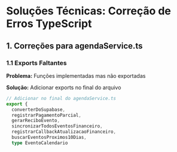 # Soluções Técnicas: Correção de Erros TypeScript

## 1. Correções para agendaService.ts

### 1.1 Exports Faltantes

**Problema:** Funções implementadas mas não exportadas

**Solução:** Adicionar exports no final do arquivo

```typescript
// Adicionar no final do agendaService.ts
export {
  converterDoSupabase,
  registrarPagamentoParcial,
  gerarReciboEvento,
  sincronizarTodosEventosFinanceiro,
  registrarCallbackAtualizacaoFinanceiro,
  buscarEventosProximos10Dias,
  type EventoCalendario
```

